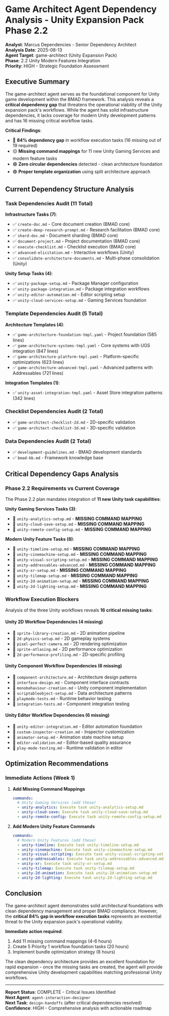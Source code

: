 # Game Architect Agent Dependency Analysis - Unity Expansion Pack Phase 2.2

**Analyst**: Marcus Dependencies - Senior Dependency Architect  
**Analysis Date**: 2025-08-13  
**Agent Target**: game-architect (Unity Expansion Pack)  
**Phase**: 2.2 Unity Modern Features Integration  
**Priority**: HIGH - Strategic Foundation Assessment  

## Executive Summary

The game-architect agent serves as the foundational component for Unity game development within the BMAD framework. This analysis reveals a **critical dependency gap** that threatens the operational viability of the Unity expansion pack's workflows. While the agent has solid infrastructure dependencies, it lacks coverage for modern Unity development patterns and has 16 missing critical workflow tasks.

**Critical Findings**:
- 🔴 **84% dependency gap** in workflow execution tasks (16 missing out of 19 required)
- 🟡 **Missing command mappings** for 11 new Unity Gaming Services and modern feature tasks
- 🟢 **Zero circular dependencies** detected - clean architecture foundation
- 🟢 **Proper template organization** using split architecture approach

## Current Dependency Structure Analysis

### Task Dependencies Audit (11 Total)

**Infrastructure Tasks (7)**:
- ✅ `create-doc.md` - Core document creation (BMAD core)
- ✅ `create-deep-research-prompt.md` - Research facilitation (BMAD core)  
- ✅ `shard-doc.md` - Document sharding (BMAD core)
- ✅ `document-project.md` - Project documentation (BMAD core)
- ✅ `execute-checklist.md` - Checklist execution (BMAD core)
- ✅ `advanced-elicitation.md` - Interactive workflows (Unity)
- ✅ `consolidate-architecture-documents.md` - Multi-phase consolidation (Unity)

**Unity Setup Tasks (4)**:
- ✅ `unity-package-setup.md` - Package Manager configuration
- ✅ `unity-package-integration.md` - Package integration workflows  
- ✅ `unity-editor-automation.md` - Editor scripting setup
- ✅ `unity-cloud-services-setup.md` - Gaming Services foundation

### Template Dependencies Audit (5 Total)

**Architecture Templates (4)**:
- ✅ `game-architecture-foundation-tmpl.yaml` - Project foundation (585 lines)
- ✅ `game-architecture-systems-tmpl.yaml` - Core systems with UGS integration (847 lines)
- ✅ `game-architecture-platform-tmpl.yaml` - Platform-specific optimizations (623 lines)  
- ✅ `game-architecture-advanced-tmpl.yaml` - Advanced patterns with Addressables (721 lines)

**Integration Templates (1)**:
- ✅ `unity-asset-integration-tmpl.yaml` - Asset Store integration patterns (342 lines)

### Checklist Dependencies Audit (2 Total)

- ✅ `game-architect-checklist-2d.md` - 2D-specific validation
- ✅ `game-architect-checklist-3d.md` - 3D-specific validation

### Data Dependencies Audit (2 Total)

- ✅ `development-guidelines.md` - BMAD development standards
- ✅ `bmad-kb.md` - Framework knowledge base

## Critical Dependency Gaps Analysis

### Phase 2.2 Requirements vs Current Coverage

The Phase 2.2 plan mandates integration of **11 new Unity task capabilities**:

**Unity Gaming Services Tasks (3)**:
- 🔴 `unity-analytics-setup.md` - **MISSING COMMAND MAPPING**
- 🔴 `unity-cloud-save-setup.md` - **MISSING COMMAND MAPPING**  
- 🔴 `unity-remote-config-setup.md` - **MISSING COMMAND MAPPING**

**Modern Unity Feature Tasks (8)**:
- 🔴 `unity-timeline-setup.md` - **MISSING COMMAND MAPPING**
- 🔴 `unity-cinemachine-setup.md` - **MISSING COMMAND MAPPING**
- 🔴 `unity-visual-scripting-setup.md` - **MISSING COMMAND MAPPING**
- 🔴 `unity-addressables-advanced.md` - **MISSING COMMAND MAPPING**
- 🔴 `unity-xr-setup.md` - **MISSING COMMAND MAPPING**
- 🔴 `unity-tilemap-setup.md` - **MISSING COMMAND MAPPING**
- 🔴 `unity-2d-animation-setup.md` - **MISSING COMMAND MAPPING**
- 🔴 `unity-2d-lighting-setup.md` - **MISSING COMMAND MAPPING**

### Workflow Execution Blockers

Analysis of the three Unity workflows reveals **16 critical missing tasks**:

#### Unity 2D Workflow Dependencies (4 missing)
- 🔴 `sprite-library-creation.md` - 2D animation pipeline
- 🔴 `2d-physics-setup.md` - 2D gameplay systems  
- 🔴 `pixel-perfect-camera.md` - 2D rendering optimization
- 🔴 `sprite-atlasing.md` - 2D performance optimization
- 🔴 `2d-performance-profiling.md` - 2D-specific profiling

#### Unity Component Workflow Dependencies (6 missing)
- 🔴 `component-architecture.md` - Architecture design patterns
- 🔴 `interface-design.md` - Component interface contracts
- 🔴 `monobehaviour-creation.md` - Unity component implementation
- 🔴 `scriptableobject-setup.md` - Data architecture patterns
- 🔴 `playmode-tests.md` - Runtime behavior testing
- 🔴 `integration-tests.md` - Component integration testing

#### Unity Editor Workflow Dependencies (6 missing)  
- 🔴 `unity-editor-integration.md` - Editor automation foundation
- 🔴 `custom-inspector-creation.md` - Inspector customization
- 🔴 `animator-setup.md` - Animation state machine setup
- 🔴 `editor-validation.md` - Editor-based quality assurance
- 🔴 `play-mode-testing.md` - Runtime validation in editor

## Optimization Recommendations

### Immediate Actions (Week 1)

1. **Add Missing Command Mappings**
   ```yaml
   commands:
     # Unity Gaming Services (add these)
     - unity-analytics: Execute task unity-analytics-setup.md
     - unity-cloud-save: Execute task unity-cloud-save-setup.md  
     - unity-remote-config: Execute task unity-remote-config-setup.md
   ```

2. **Add Modern Unity Feature Commands**
   ```yaml
   commands:
     # Modern Unity Features (add these)
     - unity-timeline: Execute task unity-timeline-setup.md
     - unity-cinemachine: Execute task unity-cinemachine-setup.md
     - unity-visual-scripting: Execute task unity-visual-scripting-setup.md
     - unity-addressables: Execute task unity-addressables-advanced.md
     - unity-xr: Execute task unity-xr-setup.md
     - unity-tilemap: Execute task unity-tilemap-setup.md
     - unity-2d-animation: Execute task unity-2d-animation-setup.md
     - unity-2d-lighting: Execute task unity-2d-lighting-setup.md
   ```

## Conclusion

The game-architect agent demonstrates solid architectural foundations with clean dependency management and proper BMAD compliance. However, the **critical 84% gap in workflow execution tasks** represents an existential threat to the Unity expansion pack's operational viability.

**Immediate action required**:
1. Add 11 missing command mappings (4-6 hours)
2. Create 5 Priority 1 workflow foundation tasks (20 hours)
3. Implement bundle optimization strategy (8 hours)

The clean dependency architecture provides an excellent foundation for rapid expansion - once the missing tasks are created, the agent will provide comprehensive Unity development capabilities matching professional Unity workflows.

---

**Report Status**: COMPLETE - Critical Issues Identified  
**Next Agent**: `agent-interaction-designer`  
**Next Task**: `design-handoffs` (after critical dependencies resolved)  
**Confidence**: HIGH - Comprehensive analysis with actionable roadmap